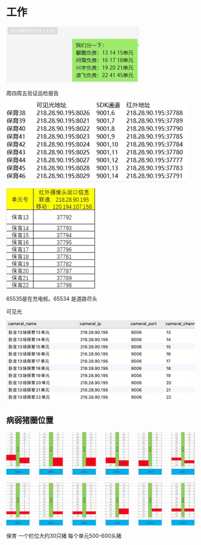 # 工作

![-w267](media/15984048643162/15984048767289.jpg)



周四周五验证巡检报告

![](media/15984048643162/15984097345990.jpg)


![-w177](media/15984048643162/15985141091057.jpg)




65535是在充电桩。65534 是道路尽头



可见光


![企业微信截图_90589dfe-43fc-48d3-ae8a-4075e0bf566d](media/15984048643162/%E4%BC%81%E4%B8%9A%E5%BE%AE%E4%BF%A1%E6%88%AA%E5%9B%BE_90589dfe-43fc-48d3-ae8a-4075e0bf566d.png)





## 病弱猪圈位置

![](media/15984048643162/15990975938263.jpg)


保育 一个栏位大约30只猪 每个单元500-600头猪